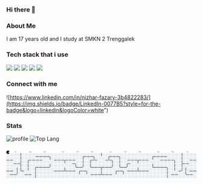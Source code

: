 ### Hi there 👋
### About Me
I am 17 years old and I study at SMKN 2 Trenggalek
### Tech stack that i use
<div class="tech">
<img src="https://img.shields.io/badge/Laravel-FF2D20?style=for-the-badge&logo=laravel&logoColor=white" />
<img src="https://img.shields.io/badge/JavaScript-323330?style=for-the-badge&logo=javascript&logoColor=F7DF1E" />
<img src="https://img.shields.io/badge/Python-FFD43B?style=for-the-badge&logo=python&logoColor=blue" />
<img src="https://img.shields.io/badge/PHP-777BB4?style=for-the-badge&logo=php&logoColor=white" />
<img src="https://img.shields.io/badge/java-%23ED8B00.svg?style=for-the-badge&logo=openjdk&logoColor=white">
</div>

### Connect with me

![https://www.linkedin.com/in/nizhar-fazary-3b4822283/](https://img.shields.io/badge/LinkedIn-0077B5?style=for-the-badge&logo=linkedin&logoColor=white")


### Stats

![profile](https://github-readme-stats.vercel.app/api?username=Kyaede&show_icons=true&include_all_commits=true&theme=tokyonight&cache_seconds=3200)
![Top Lang](https://github-readme-stats.vercel.app/api/top-langs/?username=Kyaede&layout=compact&theme=nightowl)

###

<picture>
  <source media="(prefers-color-scheme: dark)" srcset="https://raw.githubusercontent.com/kyaede/kyaede/output/pacman-contribution-graph-dark.svg">
  <source media="(prefers-color-scheme: light)" srcset="https://raw.githubusercontent.com/kyaede/kyaede/output/pacman-contribution-graph.svg">
  <img alt="pacman contribution graph" src="https://raw.githubusercontent.com/kyaede/kyaede/output/pacman-contribution-graph.svg">
</picture>

###
<!--
**Kyaede/Kyaede** is a ✨ _special_ ✨ repository because its `README.md` (this file) appears on your GitHub profile.

Here are some ideas to get you started:

- 🔭 I’m currently working on ...
- 🌱 I’m currently learning ...
- 👯 I’m looking to collaborate on ...
- 🤔 I’m looking for help with ...
- 💬 Ask me about ...
- 📫 How to reach me: ...
- 😄 Pronouns: ...
- ⚡ Fun fact: ...
-->
